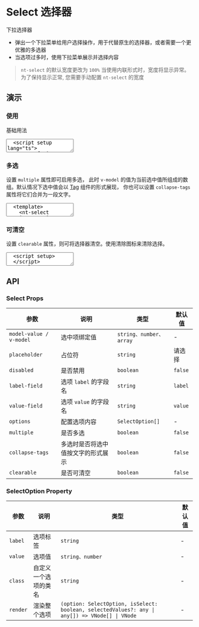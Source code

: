 # Select 选择器

下拉选择器

- 弹出一个下拉菜单给用户选择操作，用于代替原生的选择器，或者需要一个更优雅的多选器
- 当选项过多时，使用下拉菜单展示并选择内容

> `nt-select` 的默认宽度更改为 `100%` 当使用内联形式时，宽度将显示异常。为了保持显示正常, 您需要手动配置 `nt-select` 的宽度

## 演示

<script setup>
  import { Select } from "../../src";
  import { ref } from 'vue';

  const fruits = ["苹果", "香蕉", "橙子", "葡萄", "柠檬", "草莓", "樱桃", "芒果", "猕猴桃", "杨梅", "菠萝", "西瓜", "哈密瓜", "桃子", "梨", "柿子", "榴莲", "椰子", "龙眼", "荔枝"];

  const options = fruits.slice(0, 10).map((item, i) => { return { value: i, label: item } });

  const selectedValue = ref('');

  const value1 = ref([]);

  const value2 = ref([]);
</script>

### 使用

基础用法

<ClientOnly>
  <CodePreview>
  <textarea lang="vue" v-pre>
  <script setup lang="ts">
    const fruits = ["苹果", "香蕉", "橙子", "葡萄", "柠檬", "草莓", "樱桃", "芒果", "猕猴桃", "杨梅", "菠萝", "西瓜", "哈密瓜", "桃子", "梨", "柿子", "榴莲", "椰子", "龙眼", "荔枝"];
    //-
    const options = fruits.slice(0, 10).map((item, i) => { return { value: i, label: item } });
    //-
    const value = ref('');
  </script>
  <template>
    <nt-select :options="options" v-model="value" style="width:180px;"></nt-select>
  </template>
  </textarea>
  <template #preview>
    <Select :options="options" v-model="selectedValue" style="width:180px;"></Select>
  </template>
  </CodePreview>
</ClientOnly>

### 多选

设置 `multiple` 属性即可启用多选， 此时 `v-model` 的值为当前选中值所组成的数组。默认情况下选中值会以 <a href="/neatui-vue/components/tag" target="_blank">Tag</a> 组件的形式展现， 你也可以设置 `collapse-tags` 属性将它们合并为一段文字。

<ClientOnly>
  <CodePreview>
  <textarea lang="vue" v-pre>
  <template>
    <nt-select :options="options" v-model="value1" multiple style="width:180px;"></nt-select>
    <nt-select
      :options="options"
      v-model="value2"
      multiple
      style="width:180px;"
      class="ml-10"
      collapse-tags
    ></nt-select>
  </template>
  </textarea>
  <template #preview>
    <Select :options="options" v-model="value1" multiple style="width:180px;"></Select>
    <Select
      :options="options"
      v-model="value2"
      multiple
      style="width:180px;"
      class="ml-10"
      collapse-tags
    ></Select>
  </template>
  </CodePreview>
</ClientOnly>

### 可清空

设置 `clearable` 属性，则可将选择器清空。使用清除图标来清除选择。

<ClientOnly>
  <CodePreview>
  <textarea lang="vue">
  <script setup>
  </script>
  <template>
  </template>
  </textarea>
  <template #preview>
    <Select
      :options="options"
      v-model="selectedValue"
      style="width:180px;"
      clearable
    ></Select>
    <Select
      :options="options"
      v-model="value2"
      multiple
      style="width:180px;"
      class="ml-10"
      collapse-tags
      clearable
    ></Select>
  </template>
  </CodePreview>
</ClientOnly>

## API

### Select Props

<!-- prettier-ignore -->
| 参数 | 说明 | 类型 | 默认值 |
| --- | --- | --- | --- |
| `model-value / v-model` | 选中项绑定值 | `string、number、array` | - |
| `placeholder` | 占位符 | `string` | 请选择 |
| `disabled` | 是否禁用 | `boolean` | `false` |
| `label-field` | 选项 `label` 的字段名 | `string` | `label` |
| `value-field` | 选项 `value` 的字段名 | `string` | `value` |
| `options` | 配置选项内容 | `SelectOption[]` | - |
| `multiple` | 是否多选 | `boolean` | `false` |
| `collapse-tags` | 多选时是否将选中值按文字的形式展示 | `boolean` | `false` |
| `clearable` | 是否可清空 | `boolean` | `false` |

### SelectOption Property

<!-- prettier-ignore -->
| 参数 | 说明 | 类型 | 默认值 |
| --- | --- | --- | --- |
| `label` | 选项标签 | `string` | - |
| `value` | 选项值 | `string、number` | - |
| `class` | 自定义一个选项的类名 | `string` | - |
| `render` | 渲染整个选项 | `(option: SelectOption, isSelect: boolean, selectedValues?: any \| any[]) => VNode[] \| VNode` | - |
